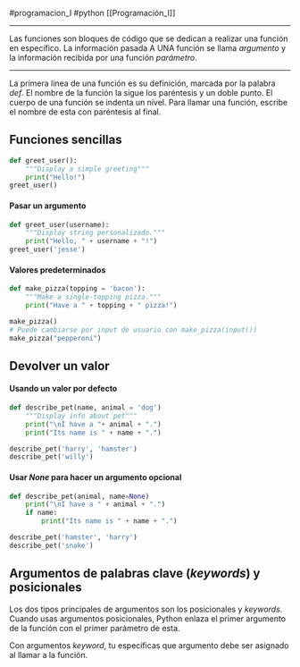 #programacion_I #python [[Programación_I]]

---

Las funciones son bloques de código que se dedican a realizar una función en específico.
La información pasada A UNA función se llama *argumento* y la información recibida por una función *parámetro*.

---

La primera línea de una función es su definición, marcada por la palabra *def*. 
El nombre de la función la sigue los paréntesis y un doble punto. 
El cuerpo de una función se indenta un nivel.
		Para llamar una función, escribe el nombre de esta con paréntesis al final. 

## Funciones sencillas

```python
def greet_user():
	"""Display a simple greeting"""
	print("Hello!")
greet_user()
```

#### Pasar un argumento

```python
def greet_user(username):
	"""Display string personalizado."""
	print("Hello, " + username + "!")
greet_user('jesse')
```

#### Valores predeterminados

```python
def make_pizza(topping = 'bacon'):
	"""Make a single-topping pizza."""
	print("Have a " + topping + " pizza!")

make_pizza() 
# Puede cambiarse por input de usuario con make_pizza(input())
make_pizza("pepperoni")
```

## Devolver un valor

#### Usando un valor por defecto
```python
def describe_pet(name, animal = 'dog')
	"""Display info about pet"""
	print("\nI have a "+ animal + ".")
	print("Its name is " + name + ".")

describe_pet('harry', 'hamster')
describe_pet('willy')
```

#### Usar *None* para hacer un argumento opcional

```python
def describe_pet(animal, name=None)
	print("\nI have a " + animal + ".")
	if name:
		print("Its name is " + name + ".")

describe_pet('hamster', 'harry')
describe_pet('snake')
```

## Argumentos de palabras clave (*keywords*) y posicionales

Los dos tipos principales de argumentos son los posicionales y *keywords*. 
Cuando usas argumentos posicionales, Python enlaza el primer argumento de la función con el primer parámetro de esta. 

Con argumentos *keyword*, tu específicas que argumento debe ser asignado al llamar a la función. 